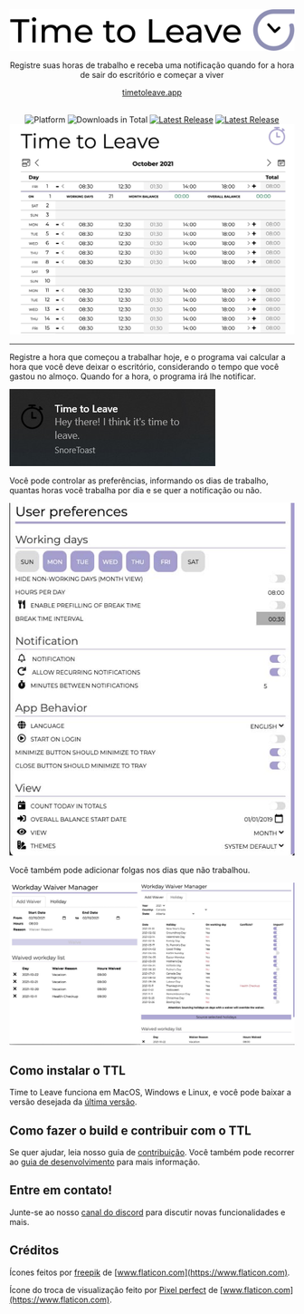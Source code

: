 <div align="center">
  <img src="../assets/timetoleave.png" alt="Time to Leave Logo">

  <p>Registre suas horas de trabalho e receba uma notificação quando for a hora de sair do escritório e começar a viver</p>

[timetoleave.app](https://timetoleave.app/)

  <br/>

<img src="https://img.shields.io/badge/platforms-Windows%20%7C%20MacOS%20%7C%20Linux-green" alt="Platform">
<img src="https://img.shields.io/github/downloads/TTLApp/time-to-leave/total" alt="Downloads in Total">
<a href="https://github.com/TTLApp/time-to-leave/releases/latest"><img src="https://img.shields.io/github/v/release/TTLApp/time-to-leave" alt="Latest Release"></a>
<a href="http://makeapullrequest.com/"><img src="https://img.shields.io/badge/PRs-welcome-purple" alt="Latest Release"></a>

   <br/>

  <img src="./images/screenshot.jpg" alt="Time to Leave Screenshot">

  <br/>

</div>

---

Registre a hora que começou a trabalhar hoje, e o programa vai calcular a hora que você deve deixar o escritório, considerando o tempo que você gastou no almoço. Quando for a hora, o programa irá lhe notificar.

<img src="./images/notification.jpg" alt="Time to Leave Notification">

Você pode controlar as preferências, informando os dias de trabalho, quantas horas você trabalha por dia e se quer a notificação ou não.

<img src="./images/preferences.jpg" alt="Time to Leave Preferences">

Você também pode adicionar folgas nos dias que não trabalhou.

<img src="./images/waiver_manager.jpg" alt="Time to Leave Waiver Manager">

## Como instalar o TTL

Time to Leave funciona em MacOS, Windows e Linux, e você pode baixar a versão desejada da [última versão](https://github.com/TTLApp/time-to-leave/releases/latest).

## Como fazer o build e contribuir com o TTL

Se quer ajudar, leia nosso guia de [contribuição](../CONTRIBUTING.md).
Você também pode recorrer ao [guia de desenvolvimento](../DEVELOPMENT.md) para mais informação.

## Entre em contato!

Junte-se ao nosso [canal do discord](https://discord.gg/P3KkEF5) para discutir novas funcionalidades e mais.

## Créditos

Ícones feitos por [freepik](https://www.flaticon.com/authors/freepik) de [www.flaticon.com](https://www.flaticon.com).

Ícone do troca de visualização feito por [Pixel perfect](https://www.flaticon.com/authors/pixel-perfect) de [www.flaticon.com](https://www.flaticon.com).
